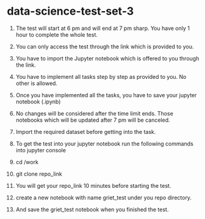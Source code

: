 # data-science-test-set-3

1. The test will start at 6 pm and will end at 7 pm sharp. You have only 1 hour to complete the whole test.

2. You can only access the test through the link which is provided to you.

3. You have to import the Jupyter notebook which is offered to you through the link.

4. You have to implement all tasks step by step as provided to you. No other is allowed.

5. Once you have implemented all the tasks, you have to save your jupyter notebook (.ipynb)

6. No changes will be considered after the time limit ends. Those notebooks which will be updated after 7 pm will be canceled.

7. Import the required dataset before getting into the task.

8. To get the test into your jupyter notebook run the following commands into jupyter console

9. cd /work

10. git clone repo_link

11. You will get your repo_link 10 minutes before starting the test.

12. create a new notebook with name griet_test under you repo directory.
13. And save the griet_test notebook when you finished the test.
